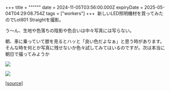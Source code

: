 +++
title = """"""
date = 2024-11-05T03:56:00.000Z
expiryDate = 2025-05-04T04:29:08.754Z
tags = ["workers"]
+++
 新しいLED照明機材を買ってみたのでLot801 Straightを撮影。

う～ん、生地や色落ちの陰影や色合いは中々写真には写らない。

朝、車に乗っていて膝を見るとハッと「良い色だよなぁ」と思う時があります。そんな時を何とか写真に残せないか色々試してみてはいるのですが。次は本当に朝日で撮ってみようか

  

[![](https://blogger.googleusercontent.com/img/b/R29vZ2xl/AVvXsEgjXEttK5ptykmGIb5m3Fe41JEsFDpiw-iKZxbqXPfwf0cc4ks6EGsghYE8DCqMtx1ePDajtaHzNvjRYMCJAjT-C3hQYcJ-Xc0c0yYjIgsdwv_XkTaiSx-9q-mJMrCrMByrVKrCoAmUOPZ0u9hyl0EJj_UcfBDb1N2iOnNaOYWgpTIWtcozUubvuEhUqnQ/w640-h512/DSCF1002.jpg)](https://blogger.googleusercontent.com/img/b/R29vZ2xl/AVvXsEgjXEttK5ptykmGIb5m3Fe41JEsFDpiw-iKZxbqXPfwf0cc4ks6EGsghYE8DCqMtx1ePDajtaHzNvjRYMCJAjT-C3hQYcJ-Xc0c0yYjIgsdwv_XkTaiSx-9q-mJMrCrMByrVKrCoAmUOPZ0u9hyl0EJj_UcfBDb1N2iOnNaOYWgpTIWtcozUubvuEhUqnQ/s2000/DSCF1002.jpg)

  

[![](https://blogger.googleusercontent.com/img/b/R29vZ2xl/AVvXsEjg-7plpJqmtFj3-kJaA38qo9OqE5U_XHZaX4EV8Cn_7Rd60aYKbCb_T-8G1AQblQDSZDgjOA6z9a5fWrL2zMX62viMrO5FTaYfCBqMtv0fhw8tbE4imex7_6QXvYDhvwMKIAwIPQxsar4sNN0umcrBmpRm5K61okRmSx0NifCjWxSnizkS-eF1TcEwgzA/w640-h512/DSCF1002-2.jpg)](https://blogger.googleusercontent.com/img/b/R29vZ2xl/AVvXsEjg-7plpJqmtFj3-kJaA38qo9OqE5U_XHZaX4EV8Cn_7Rd60aYKbCb_T-8G1AQblQDSZDgjOA6z9a5fWrL2zMX62viMrO5FTaYfCBqMtv0fhw8tbE4imex7_6QXvYDhvwMKIAwIPQxsar4sNN0umcrBmpRm5K61okRmSx0NifCjWxSnizkS-eF1TcEwgzA/s1262/DSCF1002-2.jpg)

[[source]](https://eworkers.blogspot.com/2024/11/blog-post.html)
